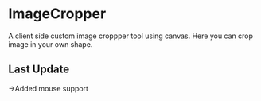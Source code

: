 # ImageCropper
A client side custom image croppper tool using canvas.
Here you can crop image in your own shape.

## Last Update
->Added mouse support
